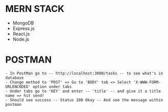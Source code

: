 # MERN STACK
   - MongoDB
   - Express.js
   - React.js
   - Node.js

# POSTMAN
	- In PostMan go to -- http://localhost:3000/tasks -- to see what's in database
	- Change method to 'POST' => Go to 'BODY' tab => Select 'X-WWW-FORM-URLENCODED' option under tabs
	- Under tabs go to 'KEY' and enter -- 'title' -- and give it a title name => hit send!
	- Should see success -- Status 200 Okay -- And see the message within postman